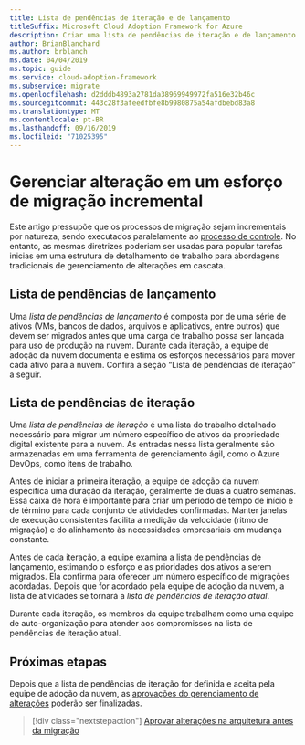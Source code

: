 ```yaml
---
title: Lista de pendências de iteração e de lançamento
titleSuffix: Microsoft Cloud Adoption Framework for Azure
description: Criar uma lista de pendências de iteração e de lançamento
author: BrianBlanchard
ms.author: brblanch
ms.date: 04/04/2019
ms.topic: guide
ms.service: cloud-adoption-framework
ms.subservice: migrate
ms.openlocfilehash: d2dddb4893a2781da38969949972fa516e32b46c
ms.sourcegitcommit: 443c28f3afeedfbfe8b9980875a54afdbebd83a8
ms.translationtype: MT
ms.contentlocale: pt-BR
ms.lasthandoff: 09/16/2019
ms.locfileid: "71025395"
---
```

# <a name="manage-change-in-an-incremental-migration-effort"></a>Gerenciar alteração em um esforço de migração incremental

Este artigo pressupõe que os processos de migração sejam incrementais por natureza, sendo executados paralelamente ao [processo de controle](../../../govern/index.md). No entanto, as mesmas diretrizes poderiam ser usadas para popular tarefas inicias em uma estrutura de detalhamento de trabalho para abordagens tradicionais de gerenciamento de alterações em cascata.

## <a name="release-backlog"></a>Lista de pendências de lançamento

Uma *lista de pendências de lançamento* é composta por de uma série de ativos (VMs, bancos de dados, arquivos e aplicativos, entre outros) que devem ser migrados antes que uma carga de trabalho possa ser lançada para uso de produção na nuvem. Durante cada iteração, a equipe de adoção da nuvem documenta e estima os esforços necessários para mover cada ativo para a nuvem. Confira a seção “Lista de pendências de iteração” a seguir.

## <a name="iteration-backlog"></a>Lista de pendências de iteração

Uma *lista de pendências de iteração* é uma lista do trabalho detalhado necessário para migrar um número específico de ativos da propriedade digital existente para a nuvem. As entradas nessa lista geralmente são armazenadas em uma ferramenta de gerenciamento ágil, como o Azure DevOps, como itens de trabalho.

Antes de iniciar a primeira iteração, a equipe de adoção da nuvem especifica uma duração da iteração, geralmente de duas a quatro semanas. Essa caixa de hora é importante para criar um período de tempo de início e de término para cada conjunto de atividades confirmadas. Manter janelas de execução consistentes facilita a medição da velocidade (ritmo de migração) e do alinhamento às necessidades empresariais em mudança constante.

Antes de cada iteração, a equipe examina a lista de pendências de lançamento, estimando o esforço e as prioridades dos ativos a serem migrados. Ela confirma para oferecer um número específico de migrações acordadas. Depois que for acordado pela equipe de adoção da nuvem, a lista de atividades se tornará a *lista de pendências de iteração atual*.

Durante cada iteração, os membros da equipe trabalham como uma equipe de auto-organização para atender aos compromissos na lista de pendências de iteração atual.

## <a name="next-steps"></a>Próximas etapas

Depois que a lista de pendências de iteração for definida e aceita pela equipe de adoção da nuvem, as [aprovações do gerenciamento de alterações](./approve.md) poderão ser finalizadas.

> [!div class="nextstepaction"]
> [Aprovar alterações na arquitetura antes da migração](./approve.md)

